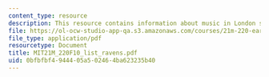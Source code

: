 ```yaml
---
content_type: resource
description: This resource contains information about music in London society.
file: https://ol-ocw-studio-app-qa.s3.amazonaws.com/courses/21m-220-early-music-fall-2010/0bfbfbf4944405a502464ba623235b40_MIT21M_220F10_list_ravens.pdf
file_type: application/pdf
resourcetype: Document
title: MIT21M_220F10_list_ravens.pdf
uid: 0bfbfbf4-9444-05a5-0246-4ba623235b40
---
```

